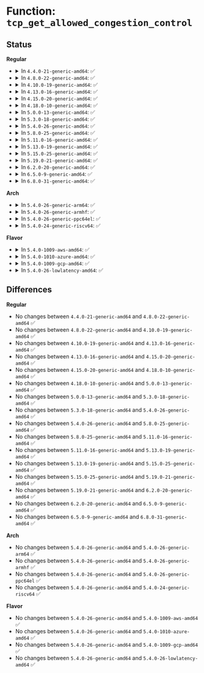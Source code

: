 # Function: <code>tcp_get_allowed_congestion_control</code>

## Status
<b>Regular</b>
<ul>
<li>
<details>
<summary>In <code>4.4.0-21-generic-amd64</code>: ✅</summary>

```c
void tcp_get_allowed_congestion_control(char * buf, size_t maxlen)
```

```json
{
  "name": "tcp_get_allowed_congestion_control",
  "collision_type": "Unique Global",
  "inline_type": "No",
  "funcs": [
    {
      "addr": 18446744071586712128,
      "name": "tcp_get_allowed_congestion_control",
      "external": true,
      "loc": "net/ipv4/tcp_cong.c:281",
      "file": "net/ipv4/tcp_cong.c",
      "inline": "seen, unknown",
      "caller_inline": [],
      "caller_func": [
        "net/ipv4/sysctl_net_ipv4.c:proc_allowed_congestion_control"
      ]
    }
  ],
  "symbols": [
    {
      "addr": 18446744071586712128,
      "name": "tcp_get_allowed_congestion_control",
      "section": ".text",
      "bind": "STB_GLOBAL",
      "size": 127
    }
  ]
}
```
</details>
</li>
<li>
<details>
<summary>In <code>4.8.0-22-generic-amd64</code>: ✅</summary>

```c
void tcp_get_allowed_congestion_control(char * buf, size_t maxlen)
```

```json
{
  "name": "tcp_get_allowed_congestion_control",
  "collision_type": "Unique Global",
  "inline_type": "No",
  "funcs": [
    {
      "addr": 18446744071587159856,
      "name": "tcp_get_allowed_congestion_control",
      "external": true,
      "loc": "net/ipv4/tcp_cong.c:281",
      "file": "net/ipv4/tcp_cong.c",
      "inline": "seen, unknown",
      "caller_inline": [],
      "caller_func": [
        "net/ipv4/sysctl_net_ipv4.c:proc_allowed_congestion_control"
      ]
    }
  ],
  "symbols": [
    {
      "addr": 18446744071587159856,
      "name": "tcp_get_allowed_congestion_control",
      "section": ".text",
      "bind": "STB_GLOBAL",
      "size": 127
    }
  ]
}
```
</details>
</li>
<li>
<details>
<summary>In <code>4.10.0-19-generic-amd64</code>: ✅</summary>

```c
void tcp_get_allowed_congestion_control(char * buf, size_t maxlen)
```

```json
{
  "name": "tcp_get_allowed_congestion_control",
  "collision_type": "Unique Global",
  "inline_type": "No",
  "funcs": [
    {
      "addr": 18446744071587358912,
      "name": "tcp_get_allowed_congestion_control",
      "external": true,
      "loc": "net/ipv4/tcp_cong.c:284",
      "file": "net/ipv4/tcp_cong.c",
      "inline": "seen, unknown",
      "caller_inline": [],
      "caller_func": [
        "net/ipv4/sysctl_net_ipv4.c:proc_allowed_congestion_control"
      ]
    }
  ],
  "symbols": [
    {
      "addr": 18446744071587358912,
      "name": "tcp_get_allowed_congestion_control",
      "section": ".text",
      "bind": "STB_GLOBAL",
      "size": 130
    }
  ]
}
```
</details>
</li>
<li>
<details>
<summary>In <code>4.13.0-16-generic-amd64</code>: ✅</summary>

```c
void tcp_get_allowed_congestion_control(char * buf, size_t maxlen)
```

```json
{
  "name": "tcp_get_allowed_congestion_control",
  "collision_type": "Unique Global",
  "inline_type": "No",
  "funcs": [
    {
      "addr": 18446744071587492000,
      "name": "tcp_get_allowed_congestion_control",
      "external": true,
      "loc": "net/ipv4/tcp_cong.c:280",
      "file": "net/ipv4/tcp_cong.c",
      "inline": "seen, unknown",
      "caller_inline": [],
      "caller_func": [
        "net/ipv4/sysctl_net_ipv4.c:proc_allowed_congestion_control"
      ]
    }
  ],
  "symbols": [
    {
      "addr": 18446744071587492000,
      "name": "tcp_get_allowed_congestion_control",
      "section": ".text",
      "bind": "STB_GLOBAL",
      "size": 143
    }
  ]
}
```
</details>
</li>
<li>
<details>
<summary>In <code>4.15.0-20-generic-amd64</code>: ✅</summary>

```c
void tcp_get_allowed_congestion_control(char * buf, size_t maxlen)
```

```json
{
  "name": "tcp_get_allowed_congestion_control",
  "collision_type": "Unique Global",
  "inline_type": "No",
  "funcs": [
    {
      "addr": 18446744071588014080,
      "name": "tcp_get_allowed_congestion_control",
      "external": true,
      "loc": "net/ipv4/tcp_cong.c:274",
      "file": "net/ipv4/tcp_cong.c",
      "inline": "seen, unknown",
      "caller_inline": [],
      "caller_func": [
        "net/ipv4/sysctl_net_ipv4.c:proc_allowed_congestion_control"
      ]
    }
  ],
  "symbols": [
    {
      "addr": 18446744071588014080,
      "name": "tcp_get_allowed_congestion_control",
      "section": ".text",
      "bind": "STB_GLOBAL",
      "size": 143
    }
  ]
}
```
</details>
</li>
<li>
<details>
<summary>In <code>4.18.0-10-generic-amd64</code>: ✅</summary>

```c
void tcp_get_allowed_congestion_control(char * buf, size_t maxlen)
```

```json
{
  "name": "tcp_get_allowed_congestion_control",
  "collision_type": "Unique Global",
  "inline_type": "No",
  "funcs": [
    {
      "addr": 18446744071588365296,
      "name": "tcp_get_allowed_congestion_control",
      "external": true,
      "loc": "net/ipv4/tcp_cong.c:274",
      "file": "net/ipv4/tcp_cong.c",
      "inline": "seen, unknown",
      "caller_inline": [],
      "caller_func": [
        "net/ipv4/sysctl_net_ipv4.c:proc_allowed_congestion_control"
      ]
    }
  ],
  "symbols": [
    {
      "addr": 18446744071588365296,
      "name": "tcp_get_allowed_congestion_control",
      "section": ".text",
      "bind": "STB_GLOBAL",
      "size": 143
    }
  ]
}
```
</details>
</li>
<li>
<details>
<summary>In <code>5.0.0-13-generic-amd64</code>: ✅</summary>

```c
void tcp_get_allowed_congestion_control(char * buf, size_t maxlen)
```

```json
{
  "name": "tcp_get_allowed_congestion_control",
  "collision_type": "Unique Global",
  "inline_type": "No",
  "funcs": [
    {
      "addr": 18446744071588555680,
      "name": "tcp_get_allowed_congestion_control",
      "external": true,
      "loc": "net/ipv4/tcp_cong.c:274",
      "file": "net/ipv4/tcp_cong.c",
      "inline": "seen, unknown",
      "caller_inline": [],
      "caller_func": [
        "net/ipv4/sysctl_net_ipv4.c:proc_allowed_congestion_control"
      ]
    }
  ],
  "symbols": [
    {
      "addr": 18446744071588555680,
      "name": "tcp_get_allowed_congestion_control",
      "section": ".text",
      "bind": "STB_GLOBAL",
      "size": 143
    }
  ]
}
```
</details>
</li>
<li>
<details>
<summary>In <code>5.3.0-18-generic-amd64</code>: ✅</summary>

```c
void tcp_get_allowed_congestion_control(char * buf, size_t maxlen)
```

```json
{
  "name": "tcp_get_allowed_congestion_control",
  "collision_type": "Unique Global",
  "inline_type": "No",
  "funcs": [
    {
      "addr": 18446744071588966768,
      "name": "tcp_get_allowed_congestion_control",
      "external": true,
      "loc": "net/ipv4/tcp_cong.c:275",
      "file": "net/ipv4/tcp_cong.c",
      "inline": "seen, unknown",
      "caller_inline": [],
      "caller_func": [
        "net/ipv4/sysctl_net_ipv4.c:proc_allowed_congestion_control"
      ]
    }
  ],
  "symbols": [
    {
      "addr": 18446744071588966768,
      "name": "tcp_get_allowed_congestion_control",
      "section": ".text",
      "bind": "STB_GLOBAL",
      "size": 131
    }
  ]
}
```
</details>
</li>
<li>
<details>
<summary>In <code>5.4.0-26-generic-amd64</code>: ✅</summary>

```c
void tcp_get_allowed_congestion_control(char * buf, size_t maxlen)
```

```json
{
  "name": "tcp_get_allowed_congestion_control",
  "collision_type": "Unique Global",
  "inline_type": "No",
  "funcs": [
    {
      "addr": 18446744071589191232,
      "name": "tcp_get_allowed_congestion_control",
      "external": true,
      "loc": "net/ipv4/tcp_cong.c:275",
      "file": "net/ipv4/tcp_cong.c",
      "inline": "seen, unknown",
      "caller_inline": [],
      "caller_func": [
        "net/ipv4/sysctl_net_ipv4.c:proc_allowed_congestion_control"
      ]
    }
  ],
  "symbols": [
    {
      "addr": 18446744071589191232,
      "name": "tcp_get_allowed_congestion_control",
      "section": ".text",
      "bind": "STB_GLOBAL",
      "size": 131
    }
  ]
}
```
</details>
</li>
<li>
<details>
<summary>In <code>5.8.0-25-generic-amd64</code>: ✅</summary>

```c
void tcp_get_allowed_congestion_control(char * buf, size_t maxlen)
```

```json
{
  "name": "tcp_get_allowed_congestion_control",
  "collision_type": "Unique Global",
  "inline_type": "No",
  "funcs": [
    {
      "addr": 18446744071590162928,
      "name": "tcp_get_allowed_congestion_control",
      "external": true,
      "loc": "net/ipv4/tcp_cong.c:278",
      "file": "net/ipv4/tcp_cong.c",
      "inline": "seen, unknown",
      "caller_inline": [],
      "caller_func": [
        "net/ipv4/sysctl_net_ipv4.c:proc_allowed_congestion_control"
      ]
    }
  ],
  "symbols": [
    {
      "addr": 18446744071590162928,
      "name": "tcp_get_allowed_congestion_control",
      "section": ".text",
      "bind": "STB_GLOBAL",
      "size": 139
    }
  ]
}
```
</details>
</li>
<li>
<details>
<summary>In <code>5.11.0-16-generic-amd64</code>: ✅</summary>

```c
void tcp_get_allowed_congestion_control(char * buf, size_t maxlen)
```

```json
{
  "name": "tcp_get_allowed_congestion_control",
  "collision_type": "Unique Global",
  "inline_type": "No",
  "funcs": [
    {
      "addr": 18446744071590211840,
      "name": "tcp_get_allowed_congestion_control",
      "external": true,
      "loc": "net/ipv4/tcp_cong.c:284",
      "file": "net/ipv4/tcp_cong.c",
      "inline": "seen, unknown",
      "caller_inline": [],
      "caller_func": [
        "net/ipv4/sysctl_net_ipv4.c:proc_allowed_congestion_control"
      ]
    }
  ],
  "symbols": [
    {
      "addr": 18446744071590211840,
      "name": "tcp_get_allowed_congestion_control",
      "section": ".text",
      "bind": "STB_GLOBAL",
      "size": 144
    }
  ]
}
```
</details>
</li>
<li>
<details>
<summary>In <code>5.13.0-19-generic-amd64</code>: ✅</summary>

```c
void tcp_get_allowed_congestion_control(char * buf, size_t maxlen)
```

```json
{
  "name": "tcp_get_allowed_congestion_control",
  "collision_type": "Unique Global",
  "inline_type": "No",
  "funcs": [
    {
      "addr": 18446744071590126016,
      "name": "tcp_get_allowed_congestion_control",
      "external": true,
      "loc": "net/ipv4/tcp_cong.c:288",
      "file": "net/ipv4/tcp_cong.c",
      "inline": "seen, unknown",
      "caller_inline": [],
      "caller_func": [
        "net/ipv4/sysctl_net_ipv4.c:proc_allowed_congestion_control"
      ]
    }
  ],
  "symbols": [
    {
      "addr": 18446744071590126016,
      "name": "tcp_get_allowed_congestion_control",
      "section": ".text",
      "bind": "STB_GLOBAL",
      "size": 154
    }
  ]
}
```
</details>
</li>
<li>
<details>
<summary>In <code>5.15.0-25-generic-amd64</code>: ✅</summary>

```c
void tcp_get_allowed_congestion_control(char * buf, size_t maxlen)
```

```json
{
  "name": "tcp_get_allowed_congestion_control",
  "collision_type": "Unique Global",
  "inline_type": "No",
  "funcs": [
    {
      "addr": 18446744071590903600,
      "name": "tcp_get_allowed_congestion_control",
      "external": true,
      "loc": "net/ipv4/tcp_cong.c:288",
      "file": "net/ipv4/tcp_cong.c",
      "inline": "seen, unknown",
      "caller_inline": [],
      "caller_func": [
        "net/ipv4/sysctl_net_ipv4.c:proc_allowed_congestion_control"
      ]
    }
  ],
  "symbols": [
    {
      "addr": 18446744071590903600,
      "name": "tcp_get_allowed_congestion_control",
      "section": ".text",
      "bind": "STB_GLOBAL",
      "size": 154
    }
  ]
}
```
</details>
</li>
<li>
<details>
<summary>In <code>5.19.0-21-generic-amd64</code>: ✅</summary>

```c
void tcp_get_allowed_congestion_control(char * buf, size_t maxlen)
```

```json
{
  "name": "tcp_get_allowed_congestion_control",
  "collision_type": "Unique Global",
  "inline_type": "No",
  "funcs": [
    {
      "addr": 18446744071592542848,
      "name": "tcp_get_allowed_congestion_control",
      "external": true,
      "loc": "net/ipv4/tcp_cong.c:298",
      "file": "net/ipv4/tcp_cong.c",
      "inline": "seen, unknown",
      "caller_inline": [],
      "caller_func": [
        "net/ipv4/sysctl_net_ipv4.c:proc_allowed_congestion_control"
      ]
    }
  ],
  "symbols": [
    {
      "addr": 18446744071592542848,
      "name": "tcp_get_allowed_congestion_control",
      "section": ".text",
      "bind": "STB_GLOBAL",
      "size": 176
    }
  ]
}
```
</details>
</li>
<li>
<details>
<summary>In <code>6.2.0-20-generic-amd64</code>: ✅</summary>

```c
void tcp_get_allowed_congestion_control(char * buf, size_t maxlen)
```

```json
{
  "name": "tcp_get_allowed_congestion_control",
  "collision_type": "Unique Global",
  "inline_type": "No",
  "funcs": [
    {
      "addr": 18446744071594401664,
      "name": "tcp_get_allowed_congestion_control",
      "external": true,
      "loc": "net/ipv4/tcp_cong.c:298",
      "file": "net/ipv4/tcp_cong.c",
      "inline": "seen, unknown",
      "caller_inline": [],
      "caller_func": [
        "net/ipv4/sysctl_net_ipv4.c:proc_allowed_congestion_control"
      ]
    }
  ],
  "symbols": [
    {
      "addr": 18446744071594401664,
      "name": "tcp_get_allowed_congestion_control",
      "section": ".text",
      "bind": "STB_GLOBAL",
      "size": 176
    }
  ]
}
```
</details>
</li>
<li>
<details>
<summary>In <code>6.5.0-9-generic-amd64</code>: ✅</summary>

```c
void tcp_get_allowed_congestion_control(char * buf, size_t maxlen)
```

```json
{
  "name": "tcp_get_allowed_congestion_control",
  "collision_type": "Unique Global",
  "inline_type": "No",
  "funcs": [
    {
      "addr": 18446744071594790576,
      "name": "tcp_get_allowed_congestion_control",
      "external": true,
      "loc": "net/ipv4/tcp_cong.c:350",
      "file": "net/ipv4/tcp_cong.c",
      "inline": "seen, unknown",
      "caller_inline": [],
      "caller_func": [
        "net/ipv4/sysctl_net_ipv4.c:proc_allowed_congestion_control"
      ]
    }
  ],
  "symbols": [
    {
      "addr": 18446744071594790576,
      "name": "tcp_get_allowed_congestion_control",
      "section": ".text",
      "bind": "STB_GLOBAL",
      "size": 176
    }
  ]
}
```
</details>
</li>
<li>
<details>
<summary>In <code>6.8.0-31-generic-amd64</code>: ✅</summary>

```c
void tcp_get_allowed_congestion_control(char * buf, size_t maxlen)
```

```json
{
  "name": "tcp_get_allowed_congestion_control",
  "collision_type": "Unique Global",
  "inline_type": "No",
  "funcs": [
    {
      "addr": 18446744071595601968,
      "name": "tcp_get_allowed_congestion_control",
      "external": true,
      "loc": "net/ipv4/tcp_cong.c:350",
      "file": "net/ipv4/tcp_cong.c",
      "inline": "seen, unknown",
      "caller_inline": [],
      "caller_func": [
        "net/ipv4/sysctl_net_ipv4.c:proc_allowed_congestion_control"
      ]
    }
  ],
  "symbols": [
    {
      "addr": 18446744071595601968,
      "name": "tcp_get_allowed_congestion_control",
      "section": ".text",
      "bind": "STB_GLOBAL",
      "size": 176
    }
  ]
}
```
</details>
</li>
</ul>
<b>Arch</b>
<ul>
<li>
<details>
<summary>In <code>5.4.0-26-generic-arm64</code>: ✅</summary>

```c
void tcp_get_allowed_congestion_control(char * buf, size_t maxlen)
```

```json
{
  "name": "tcp_get_allowed_congestion_control",
  "collision_type": "Unique Global",
  "inline_type": "No",
  "funcs": [
    {
      "addr": 18446603336502809464,
      "name": "tcp_get_allowed_congestion_control",
      "external": true,
      "loc": "net/ipv4/tcp_cong.c:275",
      "file": "net/ipv4/tcp_cong.c",
      "inline": "seen, unknown",
      "caller_inline": [],
      "caller_func": [
        "net/ipv4/sysctl_net_ipv4.c:proc_allowed_congestion_control"
      ]
    }
  ],
  "symbols": [
    {
      "addr": 18446603336502809464,
      "name": "tcp_get_allowed_congestion_control",
      "section": ".text",
      "bind": "STB_GLOBAL",
      "size": 164
    }
  ]
}
```
</details>
</li>
<li>
<details>
<summary>In <code>5.4.0-26-generic-armhf</code>: ✅</summary>

```c
void tcp_get_allowed_congestion_control(char * buf, size_t maxlen)
```

```json
{
  "name": "tcp_get_allowed_congestion_control",
  "collision_type": "Unique Global",
  "inline_type": "No",
  "funcs": [
    {
      "addr": 3235512240,
      "name": "tcp_get_allowed_congestion_control",
      "external": true,
      "loc": "net/ipv4/tcp_cong.c:275",
      "file": "net/ipv4/tcp_cong.c",
      "inline": "seen, unknown",
      "caller_inline": [],
      "caller_func": [
        "net/ipv4/sysctl_net_ipv4.c:proc_allowed_congestion_control"
      ]
    }
  ],
  "symbols": [
    {
      "addr": 3235512240,
      "name": "tcp_get_allowed_congestion_control",
      "section": ".text",
      "bind": "STB_GLOBAL",
      "size": 160
    }
  ]
}
```
</details>
</li>
<li>
<details>
<summary>In <code>5.4.0-26-generic-ppc64el</code>: ✅</summary>

```c
void tcp_get_allowed_congestion_control(char * buf, size_t maxlen)
```

```json
{
  "name": "tcp_get_allowed_congestion_control",
  "collision_type": "Unique Global",
  "inline_type": "No",
  "funcs": [
    {
      "addr": 13835058055296453360,
      "name": "tcp_get_allowed_congestion_control",
      "external": true,
      "loc": "net/ipv4/tcp_cong.c:275",
      "file": "net/ipv4/tcp_cong.c",
      "inline": "seen, unknown",
      "caller_inline": [],
      "caller_func": [
        "net/ipv4/sysctl_net_ipv4.c:proc_allowed_congestion_control"
      ]
    }
  ],
  "symbols": [
    {
      "addr": 13835058055296453360,
      "name": "tcp_get_allowed_congestion_control",
      "section": ".text",
      "bind": "STB_GLOBAL",
      "size": 244
    }
  ]
}
```
</details>
</li>
<li>
<details>
<summary>In <code>5.4.0-24-generic-riscv64</code>: ✅</summary>

```c
void tcp_get_allowed_congestion_control(char * buf, size_t maxlen)
```

```json
{
  "name": "tcp_get_allowed_congestion_control",
  "collision_type": "Unique Global",
  "inline_type": "No",
  "funcs": [
    {
      "addr": 18446743936278925582,
      "name": "tcp_get_allowed_congestion_control",
      "external": true,
      "loc": "net/ipv4/tcp_cong.c:275",
      "file": "net/ipv4/tcp_cong.c",
      "inline": "seen, unknown",
      "caller_inline": [],
      "caller_func": [
        "net/ipv4/sysctl_net_ipv4.c:proc_allowed_congestion_control"
      ]
    }
  ],
  "symbols": [
    {
      "addr": 18446743936278925582,
      "name": "tcp_get_allowed_congestion_control",
      "section": ".text",
      "bind": "STB_GLOBAL",
      "size": 152
    }
  ]
}
```
</details>
</li>
</ul>
<b>Flavor</b>
<ul>
<li>
<details>
<summary>In <code>5.4.0-1009-aws-amd64</code>: ✅</summary>

```c
void tcp_get_allowed_congestion_control(char * buf, size_t maxlen)
```

```json
{
  "name": "tcp_get_allowed_congestion_control",
  "collision_type": "Unique Global",
  "inline_type": "No",
  "funcs": [
    {
      "addr": 18446744071588797616,
      "name": "tcp_get_allowed_congestion_control",
      "external": true,
      "loc": "net/ipv4/tcp_cong.c:275",
      "file": "net/ipv4/tcp_cong.c",
      "inline": "seen, unknown",
      "caller_inline": [],
      "caller_func": [
        "net/ipv4/sysctl_net_ipv4.c:proc_allowed_congestion_control"
      ]
    }
  ],
  "symbols": [
    {
      "addr": 18446744071588797616,
      "name": "tcp_get_allowed_congestion_control",
      "section": ".text",
      "bind": "STB_GLOBAL",
      "size": 131
    }
  ]
}
```
</details>
</li>
<li>
<details>
<summary>In <code>5.4.0-1010-azure-amd64</code>: ✅</summary>

```c
void tcp_get_allowed_congestion_control(char * buf, size_t maxlen)
```

```json
{
  "name": "tcp_get_allowed_congestion_control",
  "collision_type": "Unique Global",
  "inline_type": "No",
  "funcs": [
    {
      "addr": 18446744071588509552,
      "name": "tcp_get_allowed_congestion_control",
      "external": true,
      "loc": "net/ipv4/tcp_cong.c:275",
      "file": "net/ipv4/tcp_cong.c",
      "inline": "seen, unknown",
      "caller_inline": [],
      "caller_func": [
        "net/ipv4/sysctl_net_ipv4.c:proc_allowed_congestion_control"
      ]
    }
  ],
  "symbols": [
    {
      "addr": 18446744071588509552,
      "name": "tcp_get_allowed_congestion_control",
      "section": ".text",
      "bind": "STB_GLOBAL",
      "size": 131
    }
  ]
}
```
</details>
</li>
<li>
<details>
<summary>In <code>5.4.0-1009-gcp-amd64</code>: ✅</summary>

```c
void tcp_get_allowed_congestion_control(char * buf, size_t maxlen)
```

```json
{
  "name": "tcp_get_allowed_congestion_control",
  "collision_type": "Unique Global",
  "inline_type": "No",
  "funcs": [
    {
      "addr": 18446744071589233792,
      "name": "tcp_get_allowed_congestion_control",
      "external": true,
      "loc": "net/ipv4/tcp_cong.c:275",
      "file": "net/ipv4/tcp_cong.c",
      "inline": "seen, unknown",
      "caller_inline": [],
      "caller_func": [
        "net/ipv4/sysctl_net_ipv4.c:proc_allowed_congestion_control"
      ]
    }
  ],
  "symbols": [
    {
      "addr": 18446744071589233792,
      "name": "tcp_get_allowed_congestion_control",
      "section": ".text",
      "bind": "STB_GLOBAL",
      "size": 131
    }
  ]
}
```
</details>
</li>
<li>
<details>
<summary>In <code>5.4.0-26-lowlatency-amd64</code>: ✅</summary>

```c
void tcp_get_allowed_congestion_control(char * buf, size_t maxlen)
```

```json
{
  "name": "tcp_get_allowed_congestion_control",
  "collision_type": "Unique Global",
  "inline_type": "No",
  "funcs": [
    {
      "addr": 18446744071589274080,
      "name": "tcp_get_allowed_congestion_control",
      "external": true,
      "loc": "net/ipv4/tcp_cong.c:275",
      "file": "net/ipv4/tcp_cong.c",
      "inline": "seen, unknown",
      "caller_inline": [],
      "caller_func": [
        "net/ipv4/sysctl_net_ipv4.c:proc_allowed_congestion_control"
      ]
    }
  ],
  "symbols": [
    {
      "addr": 18446744071589274080,
      "name": "tcp_get_allowed_congestion_control",
      "section": ".text",
      "bind": "STB_GLOBAL",
      "size": 141
    }
  ]
}
```
</details>
</li>
</ul>

## Differences
<b>Regular</b>
<ul>
<li>
No changes between <code>4.4.0-21-generic-amd64</code> and <code>4.8.0-22-generic-amd64</code> ✅
</li>
<li>
No changes between <code>4.8.0-22-generic-amd64</code> and <code>4.10.0-19-generic-amd64</code> ✅
</li>
<li>
No changes between <code>4.10.0-19-generic-amd64</code> and <code>4.13.0-16-generic-amd64</code> ✅
</li>
<li>
No changes between <code>4.13.0-16-generic-amd64</code> and <code>4.15.0-20-generic-amd64</code> ✅
</li>
<li>
No changes between <code>4.15.0-20-generic-amd64</code> and <code>4.18.0-10-generic-amd64</code> ✅
</li>
<li>
No changes between <code>4.18.0-10-generic-amd64</code> and <code>5.0.0-13-generic-amd64</code> ✅
</li>
<li>
No changes between <code>5.0.0-13-generic-amd64</code> and <code>5.3.0-18-generic-amd64</code> ✅
</li>
<li>
No changes between <code>5.3.0-18-generic-amd64</code> and <code>5.4.0-26-generic-amd64</code> ✅
</li>
<li>
No changes between <code>5.4.0-26-generic-amd64</code> and <code>5.8.0-25-generic-amd64</code> ✅
</li>
<li>
No changes between <code>5.8.0-25-generic-amd64</code> and <code>5.11.0-16-generic-amd64</code> ✅
</li>
<li>
No changes between <code>5.11.0-16-generic-amd64</code> and <code>5.13.0-19-generic-amd64</code> ✅
</li>
<li>
No changes between <code>5.13.0-19-generic-amd64</code> and <code>5.15.0-25-generic-amd64</code> ✅
</li>
<li>
No changes between <code>5.15.0-25-generic-amd64</code> and <code>5.19.0-21-generic-amd64</code> ✅
</li>
<li>
No changes between <code>5.19.0-21-generic-amd64</code> and <code>6.2.0-20-generic-amd64</code> ✅
</li>
<li>
No changes between <code>6.2.0-20-generic-amd64</code> and <code>6.5.0-9-generic-amd64</code> ✅
</li>
<li>
No changes between <code>6.5.0-9-generic-amd64</code> and <code>6.8.0-31-generic-amd64</code> ✅
</li>
</ul>
<b>Arch</b>
<ul>
<li>
No changes between <code>5.4.0-26-generic-amd64</code> and <code>5.4.0-26-generic-arm64</code> ✅
</li>
<li>
No changes between <code>5.4.0-26-generic-amd64</code> and <code>5.4.0-26-generic-armhf</code> ✅
</li>
<li>
No changes between <code>5.4.0-26-generic-amd64</code> and <code>5.4.0-26-generic-ppc64el</code> ✅
</li>
<li>
No changes between <code>5.4.0-26-generic-amd64</code> and <code>5.4.0-24-generic-riscv64</code> ✅
</li>
</ul>
<b>Flavor</b>
<ul>
<li>
No changes between <code>5.4.0-26-generic-amd64</code> and <code>5.4.0-1009-aws-amd64</code> ✅
</li>
<li>
No changes between <code>5.4.0-26-generic-amd64</code> and <code>5.4.0-1010-azure-amd64</code> ✅
</li>
<li>
No changes between <code>5.4.0-26-generic-amd64</code> and <code>5.4.0-1009-gcp-amd64</code> ✅
</li>
<li>
No changes between <code>5.4.0-26-generic-amd64</code> and <code>5.4.0-26-lowlatency-amd64</code> ✅
</li>
</ul>
